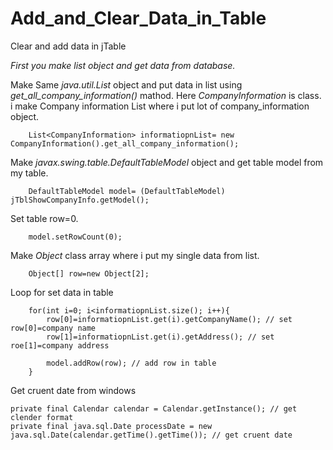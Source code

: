 # Add_and_Clear_Data_in_Table
Clear and add data in jTable


*First you make list object and get data from database.*


Make Same *java.util.List* object and put data in list using *get_all_company_information()* mathod.
Here *CompanyInformation* is class. i make Company information List where i put lot of company_information
object.
        
        List<CompanyInformation> informatiopnList= new CompanyInformation().get_all_company_information();
        
Make *javax.swing.table.DefaultTableModel* object and get table model from my table.
        
        DefaultTableModel model= (DefaultTableModel) jTblShowCompanyInfo.getModel();
      
Set table row=0.
      
        model.setRowCount(0);

Make *Object* class array where i put my single data from list.

        Object[] row=new Object[2];
        
Loop for set data in table
        
        for(int i=0; i<informatiopnList.size(); i++){
            row[0]=informatiopnList.get(i).getCompanyName(); // set row[0]=company name
            row[1]=informatiopnList.get(i).getAddress(); // set roe[1]=company address
            
            model.addRow(row); // add row in table
        }
        
        
    
Get cruent date from windows
    
    private final Calendar calendar = Calendar.getInstance(); // get clender format
    private final java.sql.Date processDate = new java.sql.Date(calendar.getTime().getTime()); // get cruent date
